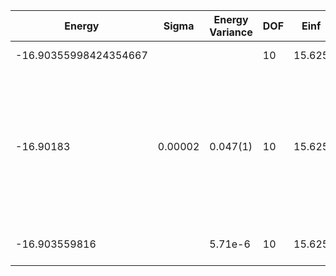 | Energy                | Sigma   | Energy Variance | DOF | Einf   | Method                                                       | Reference |
|-----------------------|---------|-----------------|-----|--------|--------------------------------------------------------------|-----------|
| -16.90355998424354667 |         |                 | 10  | 15.625 | Exact diagonalization                                        | [code](https://github.com/varbench/methods/blob/main/scripts/Hubbard/square_16_P_5_10/ed_lattice_symmetries.sh) |
| -16.90183             | 0.00002 | 0.047(1)        | 10  | 15.625 | VMC Hidden Fermion Determinant State Ansatz (N_hidden = 10. Single hidden layer fully connected net with alpha = 64). C4 and K = 0 projections | [paper](https://www.pnas.org/doi/full/10.1073/pnas.2122059119)  |
| -16.903559816         |         | 5.71e-6         | 10  | 15.625 | DMRG (MaxBondDim = 7000)                                     | TODO: ask Max |
